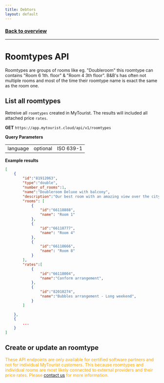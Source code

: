 ```yaml
---
title: Debtors
layout: default
---
```

### [Back to overview](index.html#api-endpoints)
---
# Roomtypes API
Roomtypes are groups of rooms like eg. "Doubleroom" this roomtype can contains "Room 6 1th. floor" & "Room 4 3th floor". B&B's has often not multiple rooms and most of the time their roomtype name is exact the same as the room one.

## List all roomtypes
Retreive all `roomtypes` created in MyTourist. The results will included all attached price `rates`.

**GET** `https://app.mytourist.cloud/api/v1/roomtypes`

**Query Parameters**
<table>
    <tr><td>language</td><td>optional</td><td>ISO 639-1</td></tr>
</table>

**Example results**
```JSON
[
    {
        "id":"81912063",
        "type":"double",
        "number_of_rooms":1,
        "name":"Doubleroom Deluxe with balcony",
        "description":"Our best room with an amazing view over the city!",
        "rooms": [
            {
                "id":"66118888",
                "name": "Room 1"
            },
            {
                "id":"66118777",
                "name": "Room 4"
            },
            {
                "id":"66118666",
                "name": "Room 8"
            }
        ],
        "rates":[
            {
                "id":"66118004",
                "name":"Conform arrangement",
            },
            {
                "id":"82010274",
                "name":"Bubbles arrangement - Long weekend",
            }
        ]
        
    },
    {
        ...
    }
]
```

## Create or update an roomtype

<span style="color:orange">These API endpoints are only available for certified software partners and not for individual MyTourist customers. This because roomtypes and individual rooms are most likely connected to external providers and their price rates.  Please <a href="https://mytourist.cloud" target="_blank">contact us</a> for more information.</span>